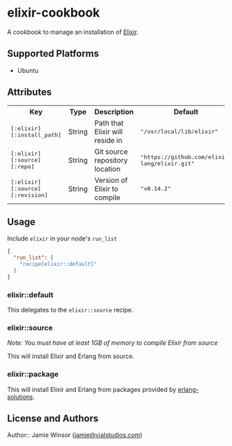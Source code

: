 # elixir-cookbook

A cookbook to manage an installation of [Elixir](http://elixir-lang.org/).

## Supported Platforms

* Ubuntu

## Attributes

<table>
  <tr>
    <th>Key</th>
    <th>Type</th>
    <th>Description</th>
    <th>Default</th>
  </tr>

  <tr>
    <td><tt>[:elixir][:install_path]</tt></td>
    <td>String</td>
    <td>Path that Elixir will reside in</td>
    <td><tt>"/usr/local/lib/elixir"</tt></td>
  </tr>

  <tr>
    <td><tt>[:elixir][:source][:repo]</tt></td>
    <td>String</td>
    <td>Git source repository location</td>
    <td><tt>"https://github.com/elixir-lang/elixir.git"</tt></td>
  </tr>

  <tr>
    <td><tt>[:elixir][:source][:revision]</tt></td>
    <td>String</td>
    <td>Version of Elixir to compile</td>
    <td><tt>"v0.14.2"</tt></td>
  </tr>
</table>

## Usage

Include `elixir` in your node's `run_list`

```json
{
  "run_list": [
    "recipe[elixir::default]"
  ]
}
```

### elixir::default

This delegates to the `elixir::source` recipe.

### elixir::source

_Note: You must have at least 1GB of memory to compile Elixir from source_

This will install Elixir and Erlang from source.

### elixir::package

This will install Elixir and Erlang from packages provided by [erlang-solutions](https://www.erlang-solutions.com/downloads).

## License and Authors

Author:: Jamie Winsor (<jamie@vialstudios.com>)
